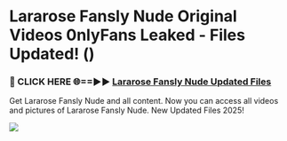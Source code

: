 # Lararose Fansly Nude Original Videos 0nlyFans Leaked - Files Updated! ()

<h3>🔴 CLICK HERE 🌐==►► <a href="https://tinyurl.com/2p9ay9w9" rel="nofollow">Lararose Fansly Nude Updated Files</a></h3>

Get Lararose Fansly Nude and all content. Now you can access all videos and pictures of Lararose Fansly Nude. New Updated Files 2025!

[![](https://i.imgur.com/KQgVmj3.gif)](https://tinyurl.com/2p9ay9w9)
